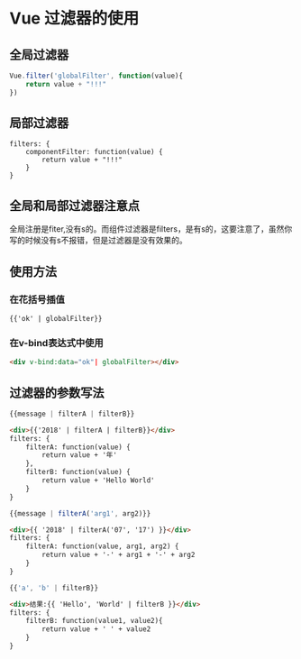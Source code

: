 # Vue 过滤器的使用

##  全局过滤器

``` vue.js
Vue.filter('globalFilter', function(value){
	return value + "!!!"
})
```

## 局部过滤器

```
filters: {
	componentFilter: function(value) {
		return value + "!!!"
	}
}
```

## 全局和局部过滤器注意点

全局注册是fiter,没有s的。而组件过滤器是filters，是有s的，这要注意了，虽然你写的时候没有s不报错，但是过滤器是没有效果的。

## 使用方法

### 在花括号插值
```
{{'ok' | globalFilter}}
```

### 在v-bind表达式中使用

``` html
<div v-bind:data="ok"| globalFilter></div>
```

## 过滤器的参数写法
``` js
{{message | filterA | filterB}}
```

``` html
<div>{{'2018' | filterA | filterB}}</div>
filters: {
	filterA: function(value) {
		return value + '年'
	},
	filterB: function(value) {
		return value + 'Hello World'
	}
}
```

``` js
{{message | filterA('arg1', arg2)}}
```

``` html
<div>{{ '2018' | filterA('07', '17') }}</div>
filters: {
	filterA: function(value, arg1, arg2) {
		return value + '-' + arg1 + '-' + arg2
	}
}
```

``` js
{{'a', 'b' | filterB}}
```

``` html
<div>结果:{{ 'Hello', 'World' | filterB }}</div>
filters: {
	filterB: function(value1, value2){
		return value + ' ' + value2
	}
}
```